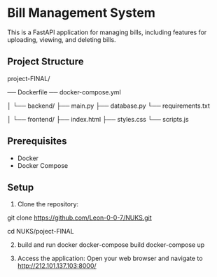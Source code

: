 # Bill Management System

This is a FastAPI application for managing bills, including features for uploading, viewing, and deleting bills.

## Project Structure

project-FINAL/


── Dockerfile
── docker-compose.yml


│
└── backend/
├── main.py
├── database.py
└── requirements.txt


│
└── frontend/
├── index.html
├── styles.css
└── scripts.js

## Prerequisites

- Docker
- Docker Compose

## Setup

1. Clone the repository:

git clone  https://github.com/Leon-0-0-7/NUKS.git

cd NUKS/poject-FINAL


2. build and run docker
docker-compose build
docker-compose up

3. Access the application:
Open your web browser and navigate to http://212.101.137.103:8000/

